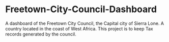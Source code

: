 # Freetown-City-Council-Dashboard
A dashboard of the Freetown City Council, the Capital city of Sierra Lone. A country located in the coast of West Africa. This  project is to keep Tax records generated by the council. 
